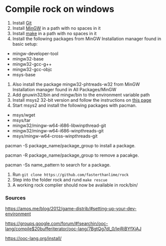 # Compile rock on windows
1. Install [Git](https://git-for-windows.github.io/)
1. Install [MinGW](http://mingw.org/) in a path with no spaces in it
1. Install [make](http://gnuwin32.sourceforge.net/packages/make.htm) in a path with no spaces in it
1. Install the following packages from MinGW Installation manager found in basic setup:
  - mingw-developer-tool
  - mingw32-base
  - mingw32-gcc-g++
  - mingw32-gcc-objc
  - msys-base
1. Also install the package mingw32-phtreads-w32 from MinGW Installation manager found in All Packages/MinGW
1. Add gnuwin32/bin and mingw/bin to the environment variable path
1. Install msys2 32-bit version and follow the instructions on [this page](https://msys2.github.io/)
1. Start msys2 and install the following packages with pacman.
  - msys/wget
  - msys/tar
  - mingw32/mingw-w64-i686-libwinpthread-git
  - mingw32/mingw-w64-i686-winpthreads-git
  - msys/mingw-w64-cross-winpthreads-git

  pacman -S package_name/package_group to install a package.

  pacman -R package_name/package_group to remove a pacakge.

  pacman -Ss name_pattern to search for a package.
1. Run ```git clone https://github.com/fasterthanlime/rock```
1. Step into the folder rock and rund ```make rescue```
1. A working rock complier should now be available in rock/bin/

### Sources
https://amos.me/blog/2012/game-distrib/#setting-up-your-dev-environment

https://groups.google.com/forum/#!searchin/ooc-lang/compile$20bufferiterator/ooc-lang/7BgtQg7dI_0/lejRiBYfXjAJ

https://ooc-lang.org/install/
